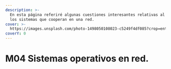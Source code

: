 ```yaml
---
description: >-
  En esta página referiré algunas cuestiones interesantes relativas al módulo de
  los sistemas que cooperan en una red.
cover: >-
  https://images.unsplash.com/photo-1498050108023-c5249f4df085?crop=entropy&cs=srgb&fm=jpg&ixid=M3wxOTcwMjR8MHwxfHNlYXJjaHwzfHxzaXN0ZW1hc3xlbnwwfHx8fDE3MTM5NjgwMDB8MA&ixlib=rb-4.0.3&q=85
coverY: 0
---
```


# M04 Sistemas operativos en red.

